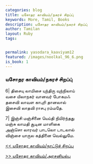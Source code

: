 ```yaml
---  
categories: blog  
title: யசோதர காவியம்/நகரச் சிறப்பு்
keywords: More, Tamil, Books  
description: யசோதர காவியம்/நகரச் சிறப்பு்
author: Tamilan  
layout: Ruby  
tags:     


permalink: yasodara_kaaviyam12  
featured: /images/noolkal_96_6.png  
is_book: 1
---  
```



### யசோதர காவியம்/நகரச் சிறப்பு்

6| திசையு லாமிசை யுந்திரு வுந்நிலாய்  
வசை யிலாநகர் வானவர் போகமஃ  
தசைவி லாவள காபுரி தானலால்  
இசைவி லாதவி ராசபு ரம்மதே.

7| இஞ்சி மஞ்சினை யெய்தி நிமிர்ந்தது  
மஞ்சு லாமதி சூடின மாளிகை  
அஞ்சொ லாரவர் பாடலொ டாடலால்  
விஞ்சை யாருல கத்தினை வெல்லுமே.

[<< யசோதர காவியம்/நாட்டுச் சிறப்பு](yasodara_kaaviyam11)  
  
[>> யசோதர காவியம்/அரசனியல்பு](yasodara_kaaviyam13)


